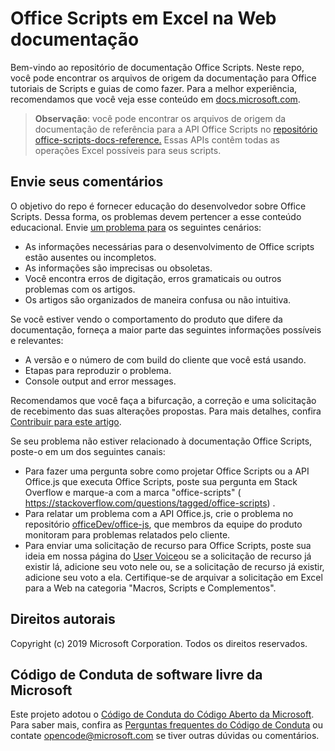 # <a name="office-scripts-in-excel-on-the-web-documentation"></a>Office Scripts em Excel na Web documentação

Bem-vindo ao repositório de documentação Office Scripts. Neste repo, você pode encontrar os arquivos de origem da documentação para Office tutoriais de Scripts e guias de como fazer. Para a melhor experiência, recomendamos que você veja esse conteúdo em [docs.microsoft.com](https://docs.microsoft.com/office/dev/scripts).

> **Observação**: você pode encontrar os arquivos de origem da documentação de referência para a API Office Scripts no [repositório office-scripts-docs-reference.](https://github.com/OfficeDev/office-scripts-docs-reference) Essas APIs contêm todas as operações Excel possíveis para seus scripts.

## <a name="give-us-your-feedback"></a>Envie seus comentários

O objetivo do repo é fornecer educação do desenvolvedor sobre Office Scripts. Dessa forma, os problemas devem pertencer a esse conteúdo educacional. Envie [um problema para](https://github.com/OfficeDev/office-scripts-docs/issues) os seguintes cenários:

- As informações necessárias para o desenvolvimento de Office scripts estão ausentes ou incompletos.
- As informações são imprecisas ou obsoletas.
- Você encontra erros de digitação, erros gramaticais ou outros problemas com os artigos.
- Os artigos são organizados de maneira confusa ou não intuitiva.

Se você estiver vendo o comportamento do produto que difere da documentação, forneça a maior parte das seguintes informações possíveis e relevantes:

- A versão e o número de com build do cliente que você está usando.
- Etapas para reproduzir o problema.
- Console output and error messages.

Recomendamos que você faça a bifurcação, a correção e uma solicitação de recebimento das suas alterações propostas. Para mais detalhes, confira [Contribuir para este artigo](Contributing.md).

Se seu problema não estiver relacionado à documentação Office Scripts, poste-o em um dos seguintes canais:

- Para fazer uma pergunta sobre como projetar Office Scripts ou a API Office.js que executa Office Scripts, poste sua pergunta em Stack Overflow e marque-a com a marca "office-scripts" ( https://stackoverflow.com/questions/tagged/office-scripts) .
- Para relatar um problema com a API Office.js, crie o problema no repositório [officeDev/office-js](https://github.com/OfficeDev/office-js), que membros da equipe do produto monitoram para problemas relatados pelo cliente.
- Para enviar uma solicitação de recurso para Office Scripts, poste sua ideia em nossa página do [User Voice](https://excel.uservoice.com/forums/274580-excel-for-the-web?category_id=143439)ou se a solicitação de recurso já existir lá, adicione seu voto nele ou, se a solicitação de recurso já existir, adicione seu voto a ela. Certifique-se de arquivar a solicitação em Excel para a Web na categoria "Macros, Scripts e Complementos".

## <a name="copyright"></a>Direitos autorais

Copyright (c) 2019 Microsoft Corporation. Todos os direitos reservados.

## <a name="microsoft-open-source-code-of-conduct"></a>Código de Conduta de software livre da Microsoft

Este projeto adotou o [Código de Conduta do Código Aberto da Microsoft](https://opensource.microsoft.com/codeofconduct/). Para saber mais, confira as [Perguntas frequentes do Código de Conduta](https://opensource.microsoft.com/codeofconduct/faq/) ou contate [opencode@microsoft.com](mailto:opencode@microsoft.com) se tiver outras dúvidas ou comentários.

